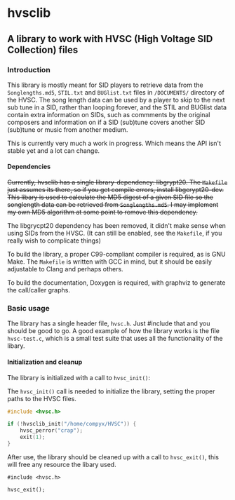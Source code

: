 # hvsclib

## A library to work with HVSC (High Voltage SID Collection) files

### Introduction

This library is mostly meant for SID players to retrieve data from the `Songlengths.md5`, `STIL.txt` and `BUGlist.txt` files in `/DOCUMENTS/` directory of the HVSC. The song length data can be used by a player to skip to the next sub tune in a SID, rather than looping forever, and the STIL and BUGlist data contain extra information on SIDs, such as commments by the original composers and information on if a SID (sub)tune covers another SID (sub)tune or music from another medium.

This is currently very much a work in progress. Which means the API isn't stable yet and a lot can change.

#### Dependencies

<s>Currently, hvsclib has a single library-dependency: libgrypt20. The `Makefile` just assumes its there, so if you get compile errors, install libgcrypt20-dev. This libary is used to calculate the MD5 digest of a given SID file so the songlength data can be retrieved from `Songlengths.md5`. I may implement my own MD5 algorithm at some point to remove this dependency.</s>

The libgrycpt20 dependency has been removed, it didn't make sense when using SIDs from the HVSC. (It can still be enabled, see the `Makefile`, if you really wish to complicate things)

To build the library, a proper C99-compliant compiler is required, as is GNU Make. The `Makefile` is written with GCC in mind, but it should be easily adjustable to Clang and perhaps others.

To build the documentation, Doxygen is required, with graphviz to generate the call/caller graphs.


### Basic usage

The library has a single header file, `hvsc.h`. Just #include that and you should be good to go.
A good example of how the library works is the file `hvsc-test.c`, which is a small test suite that uses all the functionality of the libary.


#### Initialization and cleanup

The library is initialized with a call to `hvsc_init()`:

The `hvsc_init()` call is needed to initialize the library, setting the proper paths to the HVSC files.

```C
#include <hvsc.h>

if (!hvsclib_init("/home/compyx/HVSC")) {
    hvsc_perror("crap");
    exit(1);
}
```

After use, the library should be cleaned up with a call to `hvsc_exit()`, this will free any resource the libary used.
```
#include <hvsc.h>

hvsc_exit();
```

